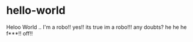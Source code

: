 # hello-world


Heloo World .. I'm a robo!!
yes!! its true im a robo!!!
any doubts?
he he he 
f***!! off!!
